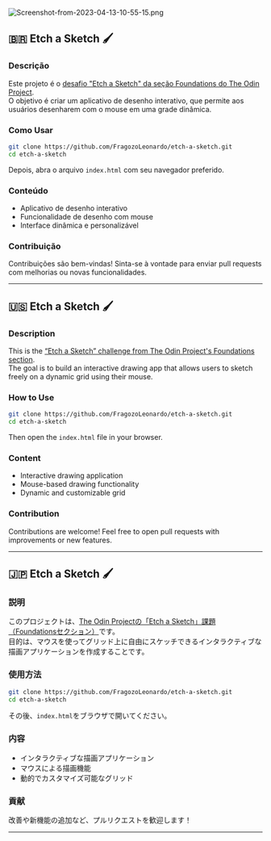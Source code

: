 ![Screenshot-from-2023-04-13-10-55-15.png](https://i.postimg.cc/C1W8dTRr/Screenshot-from-2023-04-13-10-55-15.png)

## 🇧🇷 Etch a Sketch 🖌️

### Descrição

Este projeto é o [desafio "Etch a Sketch" da seção Foundations do The Odin Project](https://www.theodinproject.com/lessons/foundations-etch-a-sketch).  
O objetivo é criar um aplicativo de desenho interativo, que permite aos usuários desenharem com o mouse em uma grade dinâmica.

### Como Usar

```bash
git clone https://github.com/FragozoLeonardo/etch-a-sketch.git
cd etch-a-sketch
```

Depois, abra o arquivo `index.html` com seu navegador preferido.

### Conteúdo

- Aplicativo de desenho interativo  
- Funcionalidade de desenho com mouse  
- Interface dinâmica e personalizável

### Contribuição

Contribuições são bem-vindas! Sinta-se à vontade para enviar pull requests com melhorias ou novas funcionalidades.

---

## 🇺🇸 Etch a Sketch 🖌️

### Description

This is the [“Etch a Sketch” challenge from The Odin Project's Foundations section](https://www.theodinproject.com/lessons/foundations-etch-a-sketch).  
The goal is to build an interactive drawing app that allows users to sketch freely on a dynamic grid using their mouse.

### How to Use

```bash
git clone https://github.com/FragozoLeonardo/etch-a-sketch.git
cd etch-a-sketch
```

Then open the `index.html` file in your browser.

### Content

- Interactive drawing application  
- Mouse-based drawing functionality  
- Dynamic and customizable grid

### Contribution

Contributions are welcome! Feel free to open pull requests with improvements or new features.

---

## 🇯🇵 Etch a Sketch 🖌️

### 説明

このプロジェクトは、[The Odin Projectの「Etch a Sketch」課題（Foundationsセクション）](https://www.theodinproject.com/lessons/foundations-etch-a-sketch)です。  
目的は、マウスを使ってグリッド上に自由にスケッチできるインタラクティブな描画アプリケーションを作成することです。

### 使用方法

```bash
git clone https://github.com/FragozoLeonardo/etch-a-sketch.git
cd etch-a-sketch
```

その後、`index.html`をブラウザで開いてください。

### 内容

- インタラクティブな描画アプリケーション  
- マウスによる描画機能  
- 動的でカスタマイズ可能なグリッド

### 貢献

改善や新機能の追加など、プルリクエストを歓迎します！

---
